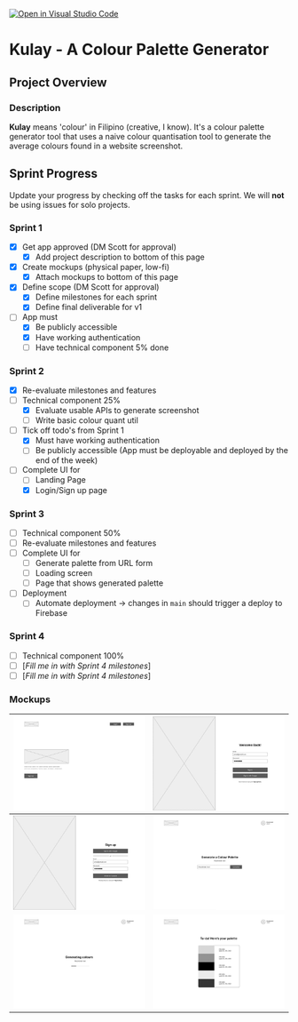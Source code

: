 [![Open in Visual Studio Code](https://classroom.github.com/assets/open-in-vscode-c66648af7eb3fe8bc4f294546bfd86ef473780cde1dea487d3c4ff354943c9ae.svg)](https://classroom.github.com/online_ide?assignment_repo_id=8039585&assignment_repo_type=AssignmentRepo)

# Kulay - A Colour Palette Generator

## Project Overview

### Description

**Kulay** means 'colour' in Filipino (creative, I know). It's a colour palette generator tool that uses a naive colour quantisation tool to generate the average colours found in a website screenshot.

## Sprint Progress

Update your progress by checking off the tasks for each sprint. We will **not** be using issues for solo projects.

### Sprint 1

- [x] Get app approved (DM Scott for approval)
  - [x] Add project description to bottom of this page
- [x] Create mockups (physical paper, low-fi)
  - [x] Attach mockups to bottom of this page
- [x] Define scope (DM Scott for approval)
  - [x] Define milestones for each sprint
  - [x] Define final deliverable for v1
- [ ] App must
  - [x] Be publicly accessible
  - [x] Have working authentication
  - [ ] Have technical component 5% done

### Sprint 2

- [x] Re-evaluate milestones and features
- [ ] Technical component 25%
  - [x] Evaluate usable APIs to generate screenshot
  - [ ] Write basic colour quant util
- [ ] Tick off todo's from Sprint 1
  - [x] Must have working authentication
  - [ ] Be publicly accessible (App must be deployable and deployed by the end of the week)
- [ ] Complete UI for
  - [ ] Landing Page
  - [x] Login/Sign up page

### Sprint 3

- [ ] Technical component 50%
- [ ] Re-evaluate milestones and features
- [ ] Complete UI for
  - [ ] Generate palette from URL form
  - [ ] Loading screen
  - [ ] Page that shows generated palette
- [ ] Deployment
  - [ ] Automate deployment -> changes in `main` should trigger a deploy to Firebase

### Sprint 4

- [ ] Technical component 100%
- [ ] [*Fill me in with Sprint 4 milestones*]
- [ ] [*Fill me in with Sprint 4 milestones*]

### Mockups

| ![Landing Page Wireframe](https://github.com/Scott-Coates-Org/solo-project-msunji/blob/main/public/images/mockups/Mockup_Landing.jpg?raw=true)   | ![Login Wireframe](https://github.com/Scott-Coates-Org/solo-project-msunji/blob/main/public/images/mockups/Mockup_Login.jpg?raw=true)                    |
| ------------------------------------------------------------------------------------------------------------------------------------------------ | -------------------------------------------------------------------------------------------------------------------------------------------------------- |
| ![Sign Up Wireframe](https://github.com/Scott-Coates-Org/solo-project-msunji/blob/main/public/images/mockups/Mockup_SignUp.jpg?raw=true)         | ![Landing Page Wireframe](https://github.com/Scott-Coates-Org/solo-project-msunji/blob/main/public/images/mockups/Mockup_SubmitURL.jpg?raw=true)         |
| ![Generate a Palette](https://github.com/Scott-Coates-Org/solo-project-msunji/blob/main/public/images/mockups/Mockup_LoadingScreen.jpg?raw=true) | ![Landing Page Wireframe](https://github.com/Scott-Coates-Org/solo-project-msunji/blob/main/public/images/mockups/Mockup_GeneratedPalettes.jpg?raw=true) |

